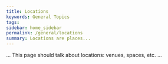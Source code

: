 ```yaml
---
title: Locations
keywords: General Topics
tags:
sidebar: home_sidebar
permalink: /general/locations
summary: Locations are places...
---
```


... This page should talk about locations: venues, spaces, etc. ...